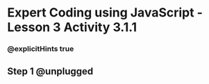 # Expert Coding using JavaScript - Lesson 3 Activity 3.1.1
### @explicitHints true

## Step 1 @unplugged